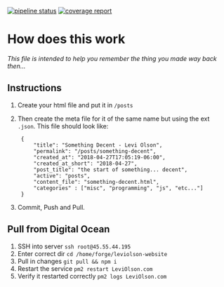 [![pipeline status](https://gitlab.com/olson.levi/website/badges/master/pipeline.svg)](https://gitlab.com/olson.levi/website/commits/master)
[![coverage report](https://gitlab.com/olson.levi/website/badges/master/coverage.svg)](https://gitlab.com/olson.levi/website/commits/master)

# How does this work

_This file is intended to help you remember the thing you made way back then..._

## Instructions

1. Create your html file and put it in `/posts`
2. Then create the meta file for it of the same name but using the ext `.json`.  This file should look like:

        {
            "title": "Something Decent - Levi Olson",
            "permalink": "/posts/something-decent",
            "created_at": "2018-04-27T17:05:19-06:00",
            "created_at_short": "2018-04-27",
            "post_title": "the start of something... decent",
            "active": "posts",
            "content_file": "something-decent.html",
            "categories" : ["misc", "programming", "js", "etc..."]
        }

3. Commit, Push and Pull.

## Pull from Digital Ocean

1. SSH into server `ssh root@45.55.44.195`
2. Enter correct dir `cd /home/forge/leviolson-website`
3. Pull in changes `git pull && npm i`
4. Restart the service `pm2 restart LeviOlson.com`
5. Verify it restarted correctly `pm2 logs LeviOlson.com`

